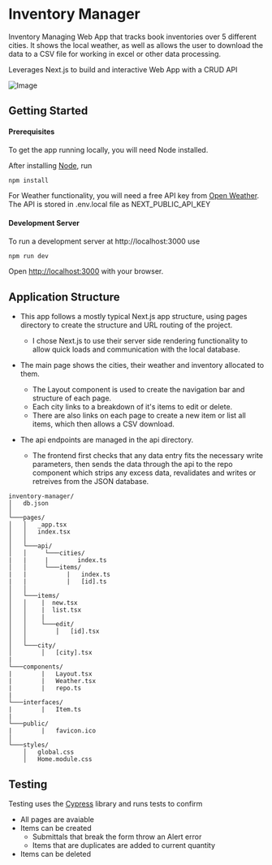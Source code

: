 # Inventory Manager

Inventory Managing Web App that tracks book inventories over 5 different cities.
It shows the local weather, as well as allows the user to download the data to a CSV file for working in excel or other data processing.

Leverages Next.js to build and interactive Web App with a CRUD API

![Image](https://i.ibb.co/w6N33g5/Screenshot-2022-05-13-at-08-46-55-Inventory-Manager.png)

## Getting Started

#### Prerequisites

To get the app running locally, you will need Node installed.

After installing [Node](https://nodejs.org/en/), run

```bash
npm install
```

For Weather functionality, you will need a free API key from [Open Weather](https://openweathermap.org/). The API is stored in .env.local file as NEXT_PUBLIC_API_KEY

#### Development Server

To run a development server at http://localhost:3000 use

```bash
npm run dev
```

Open [http://localhost:3000](http://localhost:3000) with your browser.

## Application Structure

- This app follows a mostly typical Next.js app structure, using pages directory to create the structure and URL routing of the project.

  - I chose Next.js to use their server side rendering functionality to allow quick loads and communication with the local database.

- The main page shows the cities, their weather and inventory allocated to them.

  - The Layout component is used to create the navigation bar and structure of each page.
  - Each city links to a breakdown of it's items to edit or delete.
  - There are also links on each page to create a new item or list all items, which then allows a CSV download.

- The api endpoints are managed in the api directory.
  - The frontend first checks that any data entry fits the necessary write parameters, then sends the data through the api to the repo component which strips any excess data, revalidates and writes or retreives from the JSON database.

```
inventory-manager/
│   db.json
│
└───pages/
│   │   _app.tsx
│   │   index.tsx
│   │
│   └───api/
│   │     └───cities/
|   |     |        index.ts
│   │     └───items/
|   |           |   index.ts
|   |           |   [id].ts
│   │
│   └───items/
│   │    |  new.tsx
│   │    |  list.tsx
│   │    |
│   │    └───edit/
│   │        │   [id].tsx
│   │
│   └───city/
│        │   [city].tsx
|
└───components/
|        |   Layout.tsx
|        |   Weather.tsx
|        |   repo.ts
|
└───interfaces/
|        |   Item.ts
|
└───public/
|        |   favicon.ico
│
└───styles/
    │   global.css
    │   Home.module.css

```

## Testing

Testing uses the [Cypress](https://docs.cypress.io) library and runs tests to confirm

- All pages are avaiable
- Items can be created
  - Submittals that break the form throw an Alert error
  - Items that are duplicates are added to current quantity
- Items can be deleted
